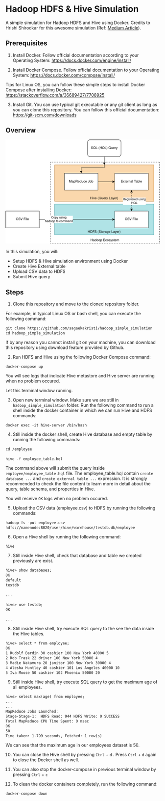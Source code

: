 # Hadoop HDFS & Hive Simulation

A simple simulation for Hadoop HDFS and Hive using Docker. Credits to Hrishi Shirodkar for this awesome simulation (Ref: [Medium Article](https://hshirodkar.medium.com/apache-hive-on-docker-4d7280ac6f8e)).

## Prerequisites

1. Install Docker. Follow official documentation according to your Operating System: https://docs.docker.com/engine/install/

2. Install Docker Compose. Follow official documentation to your Operating System: https://docs.docker.com/compose/install/

Tips for Linux OS, you can follow these simple steps to install Docker Compose after installing Docker: https://stackoverflow.com/a/36689427/7708925

3. Install Git. You can use typical git executable or any git client as long as you can clone this repository. You can follow this official documentation: https://git-scm.com/downloads

## Overview

![Alt text](asset/hadoop-stack-case-lab-case.drawio.png?raw=true "Lab Overview")

In this simulation, you will:
- Setup HDFS & Hive simulation environment using Docker
- Create Hive External table
- Upload CSV data to HDFS
- Submit Hive query

## Steps

1. Clone this repository and move to the cloned repository folder.

For example, in typical Linux OS or bash shell, you can execute the following command:
```
git clone https://github.com/sagaekakristi/hadoop_simple_simulation
cd hadoop_simple_simulation
```

If by any reason you cannot install git on your machine, you can download this repository using download feature provided by Github.

2. Run HDFS and Hive using the following Docker Compose command:
```
docker-compose up
```
You will see logs that indicate Hive metastore and Hive server are running when no problem occured.

Let this terminal window running.

3. Open new terminal window. Make sure we are still in `hadoop_simple_simulation` folder. Run the following command to run a shell inside the docker container in which we can run Hive and HDFS commands:
```
docker exec -it hive-server /bin/bash
```

4. Still inside the docker shell, create Hive database and empty table by running the following commands:
```
cd /employee

hive -f employee_table.hql
```

The command above will submit the query inside `employee/employee_table.hql` file. The employee_table.hql contain `create database ...` and `create external table ...` expression. It is strongly recommended to check the file content to learn more in detail about the query, table schema, and properties in Hive.

You will receive `OK` logs when no problem occured.

5. Upload the CSV data (employee.csv) to HDFS by running the following commands:
```
hadoop fs -put employee.csv hdfs://namenode:8020/user/hive/warehouse/testdb.db/employee
```

6. Open a Hive shell by running the following command:
```
hive
```

7. Still inside Hive shell, check that database and table we created previously are exist.
```
hive> show databases;
OK
default
testdb

...

hive> use testdb;
OK

...
```

8. Still inside Hive shell, try execute SQL query to the see the data inside the Hive tables.
```
hive> select * from employee;
OK
1 Rudolf Bardin 30 cashier 100 New York 40000 5
2 Rob Trask 22 driver 100 New York 50000 4
3 Madie Nakamura 20 janitor 100 New York 30000 4
4 Alesha Huntley 40 cashier 101 Los Angeles 40000 10
5 Iva Moose 50 cashier 102 Phoenix 50000 20
```

9. Still inside Hive shell, try execute SQL query to get the maximum age of all employees.
```
hive> select max(age) from employee;
...
...
MapReduce Jobs Launched: 
Stage-Stage-1:  HDFS Read: 944 HDFS Write: 0 SUCCESS
Total MapReduce CPU Time Spent: 0 msec
OK
50
Time taken: 1.799 seconds, Fetched: 1 row(s)
```
We can see that the maximum age in our employees dataset is 50.

10. You can close the Hive shell by pressing `Ctrl` + `d` . Press `Ctrl` + `d` again to close the Docker shell as well.

11. You can also stop the docker-compose in previous terminal window by pressing `Ctrl` + `c`

12. To clean the docker containers completely, run the following command:
```
docker-compose down
```
